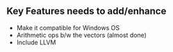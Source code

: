 ## Key Features needs to add/enhance

- Make it compatible for Windows OS
- Arithmetic ops b/w the vectors (almost done)
- Include LLVM
